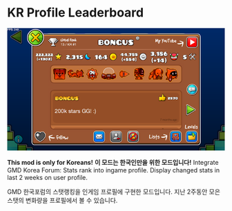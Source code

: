 # KR Profile Leaderboard

![preview.png](./resources/preview.png)

**This mod is only for Koreans!**
**이 모드는 한국인만을 위한 모드입니다!**
Integrate GMD Korea Forum: Stats rank into ingame profile.
Display changed stats in last 2 weeks on user profile.

GMD 한국포럼의 스탯랭킹을 인게임 프로필에 구현한 모드입니다.
지난 2주동안 모은 스탯의 변화량을 프로필에서 볼 수 있습니다.